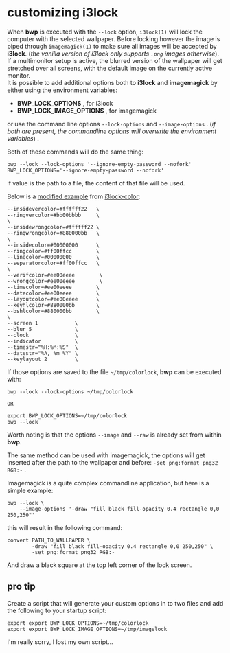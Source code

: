 # customizing i3lock

When **bwp** is executed with the `--lock` option, `i3lock(1)` will lock the computer with the selected wallpaper. Before locking however the image is piped through `imagemagick(1)` to make sure all images will be accepted by **i3lock**.
(*the vanilla version of i3lock only supports `.png` images otherwise*). If a multimonitor setup is active, the blurred version of the wallpaper will get stretched over all screens, with the default image on the currently active monitor.  
It is possible to add additional options both to **i3lock** and **imagemagick** by either using the environment variables:  

* **BWP_LOCK_OPTIONS** , for i3lock
* **BWP_LOCK_IMAGE_OPTIONS** , for imagemagick

or use the command line options `--lock-options` and `--image-options` .
(*if both are present, the commandline options will overwrite the environment variables*) .

Both of these commands will do the same thing:  
```
bwp --lock --lock-options '--ignore-empty-password --nofork'
BWP_LOCK_OPTIONS='--ignore-empty-password --nofork'
```

if value is the path to a file, the content of that file will be used.

Below is a [modified example] from [i3lock-color]:  

```
--insidevercolor=#ffffff22   \
--ringvercolor=#bb00bbbb     \
\
--insidewrongcolor=#ffffff22 \
--ringwrongcolor=#880000bb   \
\
--insidecolor=#00000000      \
--ringcolor=#ff00ffcc        \
--linecolor=#00000000        \
--separatorcolor=#ff00ffcc   \
\
--verifcolor=#ee00eeee        \
--wrongcolor=#ee00eeee        \
--timecolor=#ee00eeee        \
--datecolor=#ee00eeee        \
--layoutcolor=#ee00eeee      \
--keyhlcolor=#880000bb       \
--bshlcolor=#880000bb        \
\
--screen 1            \
--blur 5              \
--clock               \
--indicator           \
--timestr="%H:%M:%S"  \
--datestr="%A, %m %Y" \
--keylayout 2         \

```

If those options are saved to the file `~/tmp/colorlock`, **bwp** can be executed with:  
```
bwp --lock --lock-options ~/tmp/colorlock

OR

export BWP_LOCK_OPTIONS=~/tmp/colorlock
bwp --lock
```

Worth noting is that the options `--image` and `--raw` is already set from within **bwp**.

The same method can be used with imagemagick, the options will get inserted after the path to the wallpaper and before: `-set png:format png32 RGB:-` .  

Imagemagick is a quite complex commandline application, but here is a simple example:  

```
bwp --lock \
    --image-options '-draw "fill black fill-opacity 0.4 rectangle 0,0 250,250"'
```

this will result in the following command:  

```
convert PATH_TO_WALLPAPER \
        -draw "fill black fill-opacity 0.4 rectangle 0,0 250,250" \
        -set png:format png32 RGB:-
```

And draw a black square at the top left corner of the lock screen.

## pro tip

Create a script that will generate your custom options in to two files and add the following to your startup script:

```
export export BWP_LOCK_OPTIONS=~/tmp/colorlock
export export BWP_LOCK_IMAGE_OPTIONS=~/tmp/imagelock
```

I'm really sorry, I lost my own script...

[i3lock-color]: https://github.com/PandorasFox/i3lock-color
[modified example]: https://github.com/PandorasFox/i3lock-color/blob/master/lock.sh
